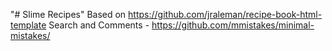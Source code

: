 "# Slime Recipes" 
Based on https://github.com/jraleman/recipe-book-html-template
Search and Comments - https://github.com/mmistakes/minimal-mistakes/